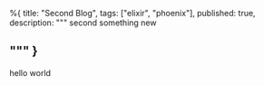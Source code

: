 %{
  title: "Second Blog",
  tags: ["elixir", "phoenix"],
  published: true,
  description: """
  second something new

  """
}
---
hello world
